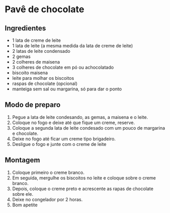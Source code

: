 # Pavê de chocolate 

## Ingredientes

 - 1 lata de creme de leite
 - 1 lata de leite (a mesma medida da lata de creme de leite)
 - 2 latas de leite condensado 
 - 2 gemas
 - 2 colheres de maisena
 - 3 colheres de chocolate em pó ou achocolatado 
 - biscoito maisena
 - leite para molhar os biscoitos 
 - raspas de chocolate (opcional)
 - manteiga sem sal ou margarina, só para dar o ponto 

 ## Modo de preparo 

 1. Pegue a lata de leite condesando, as gemas, a maisena e o leite.
 2. Coloque no fogo e deixe até que fique um creme, reserve.
 3. Coloque a segunda lata de leite condesado com um pouco de margarina e chocolate. 
 4. Deixe no fogo até ficar um creme tipo brigadeiro.
 5. Desligue o fogo e junte com o creme de leite 

 ## Montagem 

 1. Coloque primeiro o creme branco. 
 2. Em seguida, mergulhe os biscoitos no leite e coloque sobre o creme branco. 
 3. Depois, coloque o creme preto e acrescente as rapas de chocolate sobre ele. 
 4. Deixe no congelador por 2 horas. 
 5. Bom apetite 